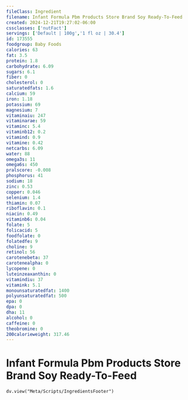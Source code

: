 ```yaml
---
fileClass: Ingredient
filename: Infant Formula Pbm Products Store Brand Soy Ready-To-Feed
created: 2024-12-21T19:27:02-06:00
cssclasses: ['nutFact']
servings: ['Default | 100g','1 fl oz | 30.4']
id: 173555
foodgroup: Baby Foods
calories: 63
fat: 3.5
protein: 1.8
carbohydrate: 6.09
sugars: 6.1
fiber: 0
cholesterol: 0
saturatedfats: 1.6
calcium: 59
iron: 1.18
potassium: 69
magnesium: 7
vitaminaiu: 247
vitaminarae: 59
vitaminc: 5.4
vitaminb12: 0.2
vitamind: 0.9
vitamine: 0.42
netcarbs: 6.09
water: 88
omega3s: 11
omega6s: 450
pralscore: -0.008
phosphorus: 41
sodium: 18
zinc: 0.53
copper: 0.046
selenium: 1.4
thiamin: 0.07
riboflavin: 0.1
niacin: 0.49
vitaminb6: 0.04
folate: 5
folicacid: 5
foodfolate: 0
folatedfe: 9
choline: 9
retinol: 56
carotenebeta: 37
carotenealpha: 0
lycopene: 0
luteinzeaxanthin: 0
vitamindiu: 37
vitamink: 5.1
monounsaturatedfat: 1400
polyunsaturatedfat: 500
epa: 0
dpa: 0
dha: 11
alcohol: 0
caffeine: 0
theobromine: 0
200calorieweight: 317.46
---
```


# Infant Formula Pbm Products Store Brand Soy Ready-To-Feed

```dataviewjs
dv.view("Meta/Scripts/IngredientsFooter")
```